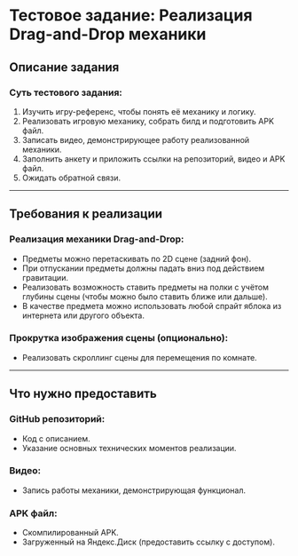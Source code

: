 # Тестовое задание: Реализация Drag-and-Drop механики

## Описание задания

### Суть тестового задания:
1. Изучить игру-референс, чтобы понять её механику и логику.
2. Реализовать игровую механику, собрать билд и подготовить APK файл.
3. Записать видео, демонстрирующее работу реализованной механики.
4. Заполнить анкету и приложить ссылки на репозиторий, видео и APK файл.
5. Ожидать обратной связи.

---

## Требования к реализации

### Реализация механики Drag-and-Drop:
- Предметы можно перетаскивать по 2D сцене (задний фон).
- При отпускании предметы должны падать вниз под действием гравитации.
- Реализовать возможность ставить предметы на полки с учётом глубины сцены (чтобы можно было ставить ближе или дальше).
- В качестве предмета можно использовать любой спрайт яблока из интернета или другого объекта.

### Прокрутка изображения сцены (опционально):
- Реализовать скроллинг сцены для перемещения по комнате.

---

## Что нужно предоставить

### GitHub репозиторий:
- Код с описанием.
- Указание основных технических моментов реализации.

### Видео:
- Запись работы механики, демонстрирующая функционал.

### APK файл:
- Скомпилированный APK.
- Загруженный на Яндекс.Диск (предоставить ссылку с доступом).

